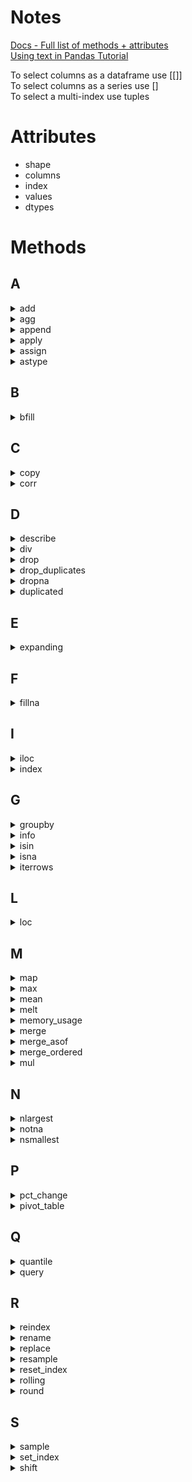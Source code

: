 # Notes

[Docs - Full list of methods + attributes](https://pandas.pydata.org/pandas-docs/stable/reference/api/pandas.DataFrame.html)    
[Using text in Pandas Tutorial](https://pandas.pydata.org/pandas-docs/stable/user_guide/text.html )

To select columns as a dataframe use [[]]    
To select columns as a series use []     
To select a multi-index use tuples     
     
# Attributes

* shape
* columns
* index
* values
* dtypes

# Methods

## A
<details> --------------------------------------------
<summary>add</summary>
</details>

<details> --------------------------------------------
<summary>agg</summary>
     
DataFrame.agg(func=None, axis=0, *args, **kwargs)           
[Docs](https://pandas.pydata.org/docs/reference/api/pandas.DataFrame.agg.html?highlight=agg#pandas.DataFrame.agg)  
     
**Notes** 
* Agg is short for aggregate, use the alias instead 
* Agg using a dictionary: data.groupby('Species').agg({'SepalLengthCm':'mean','SepalWidthCm':'median'}) 
     
</details>

<details> --------------------------------------------
<summary>append</summary>
</details>

<details> --------------------------------------------
<summary>apply</summary>
     
DataFrame.apply(func, axis=0, raw=False, result_type=None, args=(), **kwds)         
[Docs](https://pandas.pydata.org/docs/reference/api/pandas.DataFrame.apply.html)          
**Notes** 
* Use a function on all values in a dataframe 
* Apply can be used, but transform or agg should try to be used first since they are faster 
* I guess map is another option here too 
     
</details>

<details> --------------------------------------------
<summary>assign</summary>
     
DataFrame.assign(**kwargs)              
[Docs](https://pandas.pydata.org/docs/reference/api/pandas.DataFrame.assign.html?highlight=assign#pandas.DataFrame.assign)
     
**Notes** 
* Create multiple new columns at once 
</details>

<details> --------------------------------------------
<summary>astype</summary>
</details>

## B
<details> --------------------------------------------
<summary>bfill</summary>
</details>

## C
<details> --------------------------------------------
<summary>copy</summary>
          
 DataFrame.copy(deep=True)         
 [Docs](https://pandas.pydata.org/pandas-docs/stable/reference/api/pandas.DataFrame.copy.html?highlight=copy#pandas.DataFrame.copy)         
          
 **Notes**
 * Manipulate the dataset without changing the original data 
 * Also for Series/Index
</details>

<details> --------------------------------------------
<summary>corr</summary>
     
DataFrame.corr(method='pearson', min_periods=1)     
[Docs](https://pandas.pydata.org/pandas-docs/stable/reference/api/pandas.DataFrame.corr.html?highlight=corr#pandas.DataFrame.corr )    
     
**Parameters**     
* Method (opt) = (‘pearson’, ‘kendall’, ‘spearman’}) 
* Min_periods (opt) = the minimum number of observations to compute a correlation, only available for pearson and spearman 
     
**Notes**
* This only works for linear relationships. It will underestimate non-linear relationships. 
</details>

## D
<details> --------------------------------------------
<summary>describe</summary>

DataFrame.describe(percentiles=None, include=None, exclude=None, datetime_is_numeric=False)
[Docs](https://pandas.pydata.org/pandas-docs/stable/reference/api/pandas.DataFrame.describe.html?highlight=describe#pandas.DataFrame.describe)        
     
</details>

<details> --------------------------------------------
<summary>div</summary>
</details>

<details> --------------------------------------------
<summary>drop</summary>
     
DataFrame.drop(labels=None, axis=0, index=None, columns=None, level=None, inplace=False, errors='raise')      
[Docs](https://pandas.pydata.org/pandas-docs/stable/reference/api/pandas.DataFrame.drop.html)
     
**Notes** 
* Remove a column or items in a column/row 
* Pandas.dataframe.drop -- gold standard 
* Del df['column to be deleted'] 
* E.g. - Source: Cleaning Data in Python - "Data Range Constraints" Video 
* Using .index to create a dataframe and pass an expression to drop #dotindex 
```
# Drop values using filtering
movies = movies[movies['avg_rating'] <= 5]
# Drop values using .drop()
movies.drop(movies[movies['avg_rating'] > 5].index, inplace = True)
```
* An alternate method for dropping rows is using the tilde operator. See keywords -> tilde for more details 
</details>

<details> --------------------------------------------
<summary>drop_duplicates</summary>
</details>

<details> --------------------------------------------
<summary>dropna</summary>
 
 DataFrame.dropna(axis=0, how='any', thresh=None, subset=None, inplace=False)        
 [Docs](https://pandas.pydata.org/pandas-docs/stable/reference/api/pandas.DataFrame.dropna.html?highlight=dropna#pandas.DataFrame.dropna)        
          
**Parameters**
* axis{0 or ‘index’, 1 or ‘columns’}, default 0 
     * Determine if rows or columns which contain missing values are removed. 
     * 0, or ‘index’ : Drop rows which contain missing values. 
     * 1, or ‘columns’ : Drop columns which contain missing value. 
     * Changed in version 1.0.0: Pass tuple or list to drop on multiple axes. Only a single axis is allowed. 
* how{‘any’, ‘all’}, default ‘any’ 
     * Determine if row or column is removed from DataFrame, when we have at least one NA or all NA. 
* ‘any’ : If any NA values are present, drop that row or column. 
* ‘all’ : If all values are NA, drop that row or column. 
* thresh: int, optional 
     * Require that many non-NA values. 
* Subset = array-like, optional 
     * Labels along other axis to consider, e.g. if you are dropping rows these would be a list of columns to include. 
     * Has to be a list 

**Notes**      
* Also applies to Series and Index
</details>

<details> --------------------------------------------
<summary>duplicated</summary>
</details>

## E
<details> --------------------------------------------
<summary>expanding</summary>
</details>

## F
<details> --------------------------------------------
<summary>fillna</summary>.
     
DataFrame.fillna(value=None, method=None, axis=None, inplace=False, limit=None, downcast=None)           
[Docs](https://pandas.pydata.org/pandas-docs/stable/reference/api/pandas.DataFrame.fillna.html?highlight=fillna)            
          
**Parameters**
* Value (partial req; value or method) = The number/string to use as a filler, can also be a dictionary 
     * e.g. To fill with the mean, you would do something like  
```
rating_mean= wine['rating'].mean() 
wine_imputed= wine.fillna({'rating': rating_mean})
```
     
**Notes**     
* Fill missing values 
</details>

## I
<details> --------------------------------------------
<summary>iloc</summary>
     
property DataFrame.iloc            
[Docs](https://pandas.pydata.org/pandas-docs/stable/reference/api/pandas.DataFrame.iloc.html#pandas.DataFrame.iloc)     

</details>

<details> --------------------------------------------
<summary>index</summary>
     
DataFrame.index: Index
[Docs](https://pandas.pydata.org/pandas-docs/stable/reference/api/pandas.DataFrame.index.html?highlight=index#pandas.DataFrame.index)
     
     
</details>


## G
<details> --------------------------------------------
<summary>groupby</summary>
     
DataFrame.groupby(by=None, axis=0, level=None, as_index=True, sort=True, group_keys=True, squeeze=\lesserthanhere object object \greaterthanhere, observed=False, dropna=True)       
[Docs](https://pandas.pydata.org/pandas-docs/stable/reference/api/pandas.DataFrame.groupby.html)              
     
**Notes**       
* User guide: https://pandas.pydata.org/pandas-docs/stable/user_guide/groupby.html   
* Another reference: https://realpython.com/pandas-groupby/   
* Sort within a groupby : https://medium.com/@arccoder/pandas-sort-within-groups-e1f3b6a10a3f   
* E.g. grouped2 = grouped.groupby('year').apply(lambda x: x.sort_values(['set_num'],ascending=False))   
* If specifying more than one aggregation in agg, you need a list  
</details>   

<details> --------------------------------------------
<summary>info</summary>
      
 DataFrame.info(verbose=None, buf=None, max_cols=None, memory_usage=None, show_counts=None, null_counts=None)          
 [Docs](https://pandas.pydata.org/pandas-docs/stable/reference/api/pandas.DataFrame.info.html?highlight=info#pandas.DataFrame.info )         
          
 **Notes**
 * Find general information like dtypes and non-null counts 
 * See also describe
 * Similar to summary in R
</details>

<details> --------------------------------------------
<summary>isin</summary>
     
DataFrame.isin(values)     
[Docs](https://pandas.pydata.org/docs/reference/api/pandas.DataFrame.isin.html)      
     
**Notes**
* Similar to 'in' using SQL 
</details>

<details> --------------------------------------------
<summary>isna</summary>
</details>

<details> --------------------------------------------
<summary>iterrows</summary>

DataFrame.iterrows()
[Docs](https://pandas.pydata.org/pandas-docs/stable/reference/api/pandas.DataFrame.iterrows.html)

**Notes**
* Loop over rows of a dataframe 
</details>

## L
<details> --------------------------------------------
<summary>loc</summary>
     
property DataFrame.loc             
[Docs](https://pandas.pydata.org/pandas-docs/stable/reference/api/pandas.DataFrame.loc.html)

**Notes** 
* Changing a data value 
     * wards.loc[wards['ward'] == '1', 'ward'] = '61' 
* Select a column 
     * gdp_sp500.loc[:,['gdp','returns']] 
     * Need to use the colon 
* Select all columns following a certain column by using colons after the name 
     * Data.loc[:,'columns':]      
</details>

## M
<details> --------------------------------------------
<summary>map</summary>
     
Series.map(arg, na_action=None)    
[Docs](https://pandas.pydata.org/docs/reference/api/pandas.Series.map.html?highlight=map#pandas.Series.map)

**Notes** 
* Replace values in a dataframe 
* Pandas.dataframe.map 
* Map values to a dataframe 
* E.g. from https://kanoki.org/2019/04/06/pandas-map-dictionary-values-with-dataframe-columns/:
```
country_capital= { 'Germany':'Berlin', 'Brazil':'Brasília', 'Budapest':'Hungary', 'China':'Beijing', 'India':'New Delhi', 'Norway':'Oslo', 'France':'Paris', 'Indonesia': 'Jakarta', 'USA':'Washington' } 

df['Capital'] = df['Country'].map(country_capital) 
```
* See also Dataframe.pandas.replace 
* I think the main difference is replace replaces the values for the column specified, but that doesn't seem like that big of a difference 
* This is very similar to the map base function in Python –except this version can take a dictionary instead of just functions like in the base Python version 

</details>

<details> --------------------------------------------
<summary>max</summary>    
     
DataFrame.max(axis=None, skipna=None, level=None, numeric_only=None, **kwargs)       
[Docs](https://pandas.pydata.org/pandas-docs/stable/reference/api/pandas.DataFrame.max.html?highlight=max#pandas.DataFrame.max )       
 
</details>

<details> --------------------------------------------
<summary>mean</summary>
     
DataFrame.mean(axis=None, skipna=None, level=None, numeric_only=None, **kwargs)     
[Docs](https://pandas.pydata.org/pandas-docs/stable/reference/api/pandas.DataFrame.mean.html)   
     
**Notes**     
* Mean can be used on strings     
* Not a built in function     
</details>

<details> --------------------------------------------
<summary>melt</summary>
</details>

<details> --------------------------------------------
<summary>memory_usage</summary>
</details>

<details> --------------------------------------------
<summary>merge</summary>
</details>

<details> --------------------------------------------
<summary>merge_asof</summary>
</details>

<details> --------------------------------------------
<summary>merge_ordered</summary>
</details>

<details> --------------------------------------------
<summary>mul</summary>
</details>

## N
<details> --------------------------------------------
<summary>nlargest</summary>
         
DataFrame.nlargest(n, columns, keep='first')           
[Docs](https://pandas.pydata.org/pandas-docs/stable/reference/api/pandas.DataFrame.nlargest.html)   
     
**Parameters**
* N(required) = integer of the number of largest values in desc order 
* Columns(required) = label or list of labels 
* Keep ('first','last', or 'all'): If duplicates, which occurrence do you keep 
          
**Notes**          
* Get the top 5 in a data frame
* Select the first or second row of a groupby 
     * https://stackoverflow.com/questions/20067636/pandas-dataframe-get-first-row-of-each-group 
     * .first() 
     * .nth() 
     * .head()  
</details>

<details> --------------------------------------------
<summary>notna</summary>
     
DataFrame.notna()
[Docs](https://pandas.pydata.org/pandas-docs/stable/reference/api/pandas.DataFrame.notna.html#pandas.DataFrame.notna)

**Notes** 
* Identify non-null values 
</details>

<details> --------------------------------------------
<summary>nsmallest</summary>
      
DataFrame.nsmallest(n, columns, keep='first')          
[Docs](https://pandas.pydata.org/pandas-docs/stable/reference/api/pandas.DataFrame.nsmallest.html)      
          
**Parameters**
* N(required) = integer of the number of largest values in desc order 
* Columns(required) = label or list of labels 
* Keep ('first','last', or 'all'): If duplicates, which occurrence do you keep 
</details>

## P
<details> --------------------------------------------
<summary>pct_change</summary>
     
DataFrame.pct_change(periods=1, fill_method='pad', limit=None, freq=None, **kwargs)     
[Docs](https://pandas.pydata.org/pandas-docs/stable/reference/api/pandas.DataFrame.pct_change.html?highlight=pct_change#pandas.DataFrame.pct_change)

**Notes**
* Use previous rows in calculating percent change 
</details>

<details> --------------------------------------------
<summary>pivot_table</summary>
</details>

## Q
<details> --------------------------------------------
<summary>quantile</summary>
     
DataFrame.query(expr, inplace=False, **kwargs)              
[Docs](https://pandas.pydata.org/pandas-docs/stable/reference/api/pandas.DataFrame.query.html?highlight=query#pandas.DataFrame.query)

**Notes**
* Restrict the data using SQL where-like statements 
     * Dataframe.query() 
          * Enter a SQL-like statement in quotes 
          * Need == instead of one = to say something is equal to 
          * Double quotes are also needed around words 
          * Used to unintentionally ending the statement 
</details>

<details> --------------------------------------------
<summary>query</summary>
</details>

## R
<details> --------------------------------------------
<summary>reindex</summary>
</details>

<details> --------------------------------------------
<summary>rename</summary>
     
DataFrame.rename(mapper=None, index=None, columns=None, axis=None, copy=True, inplace=False, level=None, errors='ignore')              
[Docs](https://pandas.pydata.org/pandas-docs/stable/reference/api/pandas.DataFrame.rename.html?highlight=rename#pandas.DataFrame.rename)     

**Parameters**
* Mapper (req) = dictionary or function to remap the values 
* Index = dict-like or function; Alternative to specifying axis (mapper, axis=0 is equivalent to index=mapper). 
* Columns = dict-like or function; Alternative to specifying axis (mapper, axis=1 is equivalent to columns=mapper). 
* Axis (opt) = specify which axis you are renaming using either a string ('axis', 'column') or integer 
* Level (opt) = only rename for the level specified 

**Notes** 
* Rename a column 
* Either rename all columns by passing a list equal to df.columns length OR use pandas.df.rename() 
     * https://stackoverflow.com/questions/11346283/renaming-columns-in-pandas 
</details>

<details> --------------------------------------------
<summary>replace</summary>
</details>

<details> --------------------------------------------
<summary>resample</summary>
</details>

<details> --------------------------------------------
<summary>reset_index</summary>
     
DataFrame.reset_index(level=None, drop=False, inplace=False, col_level=0, col_fill='')         
[Docs](https://pandas.pydata.org/pandas-docs/stable/reference/api/pandas.DataFrame.reset_index.html?highlight=reset_index#pandas.DataFrame.reset_index)

</details>

<details> --------------------------------------------
<summary>rolling</summary>

DataFrame.rolling(window, min_periods=None, center=False, win_type=None, on=None, axis=0, closed=None)        
[Docs](https://pandas.pydata.org/pandas-docs/stable/reference/api/pandas.DataFrame.rolling.html?highlight=rolling#pandas.DataFrame.rolling)

**Notes**
* Can just add .sum() at the end in order to get the sum for the rolling window
</details>

<details> --------------------------------------------
<summary>round</summary>
</details>

## S
<details> --------------------------------------------
<summary>sample</summary>
</details>

<details> --------------------------------------------
<summary>set_index</summary>
     
DataFrame.set_index(keys, drop=True, append=False, inplace=False, verify_integrity=False)     
[Docs](https://pandas.pydata.org/pandas-docs/stable/reference/api/pandas.DataFrame.set_index.html?highlight=set_index)

</details>

<details> --------------------------------------------
<summary>shift</summary>
     
DataFrame.shift(periods=1, freq=None, axis=0, fill_value=<object object>)     
[Docs](https://pandas.pydata.org/pandas-docs/stable/reference/api/pandas.DataFrame.shift.html?highlight=shift#pandas.DataFrame.shift)  
     
**Notes**
* Use previous rows in a calculation      

</details>

<details> --------------------------------------------
<summary>size</summary>       
     
DataFrame.size           
[Docs](https://pandas.pydata.org/docs/reference/api/pandas.DataFrame.size.html?highlight=size#pandas.DataFrame.size )    
          
**Notes**
* Number of rows if Series or the number of columns * rows if dataframe 
</details>

<details> --------------------------------------------
<summary>smallest</summary>
</details>

<details> --------------------------------------------
<summary>sort_index</summary>
</details>

<details> --------------------------------------------
<summary>sort_values</summary>
</details>

<details> --------------------------------------------
<summary>std</summary>
     
DataFrame.std(axis=None, skipna=None, level=None, ddof=1, numeric_only=None, **kwargs)         
[Docs](https://pandas.pydata.org/pandas-docs/stable/reference/api/pandas.DataFrame.std.html)        

</details>

<details> --------------------------------------------
<summary>subtract</summary>
</details>

<details> --------------------------------------------
<summary>sum</summary>
</details>

## T
<details> --------------------------------------------
<summary>to_dict</summary>
</details>

<details> --------------------------------------------
<summary>transform</summary>
     
DataFrameGroupBy.transform(func, *args, engine=None, engine_kwargs=None, **kwargs)     
[Docs] (https://pandas.pydata.org/pandas-docs/stable/reference/api/pandas.core.groupby.DataFrameGroupBy.transform.html?highlight=transform#pandas.core.groupby.DataFrameGroupBy.transform)


</details>

## U
<details> --------------------------------------------
<summary>unique</summary>
</details>

<details> --------------------------------------------
<summary>unstack</summary>
</details>

## V
<details> --------------------------------------------
<summary>value_counts</summary>
</details>
